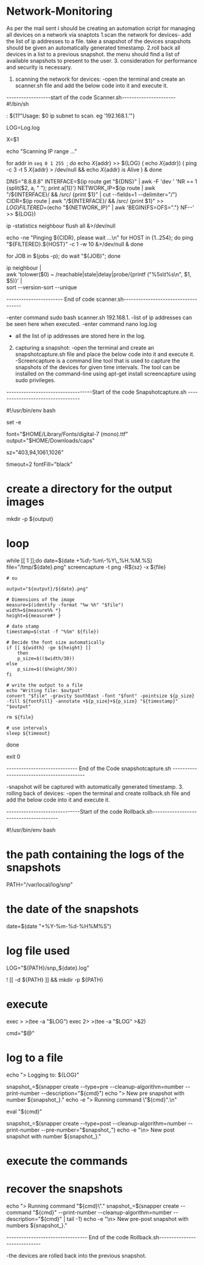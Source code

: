 # Network-Monitoring

As per the mail sent i should be creating an automation script for managing all devices on a network via snaptots
1.scan the network for devices- add the list of ip addresses to a file. take a snapshot of the devices
   snapshots should be given an automatically generated timestamp.
2.roll back all devices in a list to a previous snapshot. the menu should find a list of available snapshots to 
  present to the user.
3. consideration for performance and security is necessary.

1. scanning the network for devices:
   -open the terminal and create an scanner.sh file and add the below code into it and execute it.

------------------start of the code Scanner.sh----------------------
#!/bin/sh

: ${1?"Usage: $0 ip subnet to scan. eg '192.168.1.'"}

LOG=Log.log

X=$1

echo "Scanning IP range ..." 

for addr in `seq 0 1 255 `; do
echo ${X}${addr} >> ${LOG}
( echo ${X}${addr})
( ping -c 3 -t 5 ${X}${addr} > /dev/null && echo ${X}${addr} is Alive ) &
done


DNS="8.8.8.8"
INTERFACE=$(ip route get "${DNS}" | awk -F 'dev ' 'NR == 1 {split($2, a, " "); print a[1]}')
NETWORK_IP=$(ip route | awk "/${INTERFACE}/ && /src/ {print \$1}" | cut --fields=1 --delimiter="/")
CIDR=$(ip route | awk "/${INTERFACE}/ && /src/ {print \$1}" >> ${LOG})
FILTERED=$(echo "${NETWORK_IP}" | awk 'BEGIN{FS=OFS="."} NF--' >> ${LOG})

ip -statistics neighbour flush all &>/dev/null

echo -ne "Pinging ${CIDR}, please wait ...\n"
for HOST in {1..254}; do
  ping "${FILTERED}.${HOST}" -c 1 -w 10 &>/dev/null &
done

for JOB in $(jobs -p); do wait "${JOB}"; done

ip neighbour | \
    awk 'tolower($0) ~ /reachable|stale|delay|probe/{printf ("%5s\t%s\n", $1, $5)}' | \
      sort --version-sort --unique

----------------------- End of code scanner.sh------------------------------------

   -enter command sudo bash scanner.sh 192.168.1.
   -list of ip addresses can be seen here when executed.
   -enter command nano log.log
   - all the list of ip addresses are stored here in the log.
2. capturing a snapshot:
   -open the terminal and create an snapshotcapture.sh file and place the below code into it and execute it.
    -Screencapture is a command line tool that is used to capture the snapshots of the devices for given time intervals. 
    The tool can be installed on the command-line using apt-get install screencapture using sudo privileges.

-----------------------------------Start of the code Snapshotcapture.sh ----------------------------------

   #!/usr/bin/env bash

set -e

font="$HOME/Library/Fonts/digital-7 (mono).ttf"
output="$HOME/Downloads/caps"

sz="403,94,1061,1026"

timeout=2
fontFill="black"

# create a directory for the output images

mkdir -p ${output}

# loop
while [[ 1 ]];do
  date=$(date +%d\-%m\-%Y\_%H.%M.%S)
	file="/tmp/${date}.png"
	screencapture -t png -R${sz} -x ${file}
	
	# ou

	output="${output}/${date}.png"

	# Dimensions of the image
	measure=$(identify -format "%w %h" "$file")
	width=${measure%% *}
	height=${measure#* }

	# date stamp
	timestamp=$(stat -f "%Sm" ${file})

	# Decide the font size automatically
	if [[ ${width} -ge ${height} ]]
		then
		p_size=$(($width/30))
	else
		p_size=$(($height/30))
	fi

	# write the output to a file
	echo "Writing file: $output"
	convert "$file" -gravity SouthEast -font "$font" -pointsize ${p_size} -fill ${fontFill} -annotate +${p_size}+${p_size} "${timestamp}" "$output"

	rm ${file}

    # use intervals
	sleep ${timeout}
done

exit 0 

----------------------------- End of the Code snapshotcapture.sh ------------------------------------------

   -snapshot will be captured with automatically generated timestamp.
3. rolling back of devices:
   -open the terminal and create rollback.sh file and add the below code into it and execute it.

------------------------------Start of the code Rollback.sh---------------------------------------

   #!/usr/bin/env bash

# the path containing the logs of the snapshots

PATH="/var/local/log/snp"
# the date of the snapshots
date=$(date "+%Y-%m-%d-%H%M%S")
# log file used
LOG="${PATH}/snp_${date}.log"

! [[ -d ${PATH} ]] && mkdir -p ${PATH}

# execute
exec >  >(tee -a "$LOG")
exec 2> >(tee -a "$LOG" >&2)

cmd="$@"

# log to a file

echo "> Logging to: ${LOG}"

snapshot_=$(snapper create --type=pre --cleanup-algorithm=number --print-number --description="${cmd}")
echo "> New pre snapshot with number ${snapshot_}."
echo -e "> Running command \"${cmd}\".\n"

eval "${cmd}"

snapshot_=$(snapper create --type=post --cleanup-algorithm=number --print-number --pre-number="$snapshot_")
echo -e "\n> New post snapshot with number ${snapshot_}."

# execute the commands
# recover the snapshots

echo "> Running command \"${cmd}\"."
snapshot_=$(snapper create --command "${cmd}" --print-number --cleanup-algorithm=number --description="${cmd}" | tail -1)
echo -e "\n> New pre-post snapshot with numbers ${snapshot_}."

--------------------------------- End of the code Rollback.sh-----------------------------

   -the devices are rolled back into the previous snapshot.

